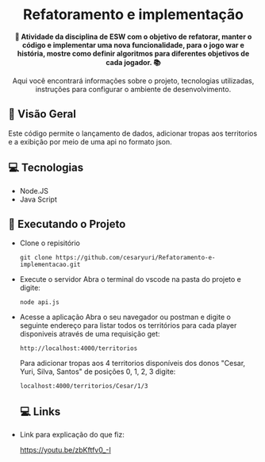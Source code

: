 <h1 align="center">Refatoramento e implementação</h1>



<div align="center">
  <strong>🚀 Atividade da disciplina de ESW com o objetivo de refatorar, manter o código e implementar uma nova funcionalidade, para o jogo war e história, mostre como definir algoritmos para diferentes objetivos de cada jogador. 📚</strong>
</div>

<div align="center">
  <p>Aqui você encontrará informações sobre o projeto, tecnologias utilizadas, instruções para configurar o ambiente de desenvolvimento.</p>
</div>

## 🔭 Visão Geral
Este código permite o lançamento de dados, adicionar tropas aos territorios e a exibição por meio de uma api no formato json.


## 💻 Tecnologias

- Node.JS
- Java Script 

## 🚀 Executando o Projeto

- Clone o repisitório
  
   ```
   git clone https://github.com/cesaryuri/Refatoramento-e-implementacao.git   
   ```
- Execute o servidor
    Abra o terminal do vscode na pasta do projeto e digite:

   ```
   node api.js
   ```
- Acesse a aplicação
   Abra o seu navegador ou postman e digite o seguinte endereço para listar todos os territórios para cada player disponiveis através de uma requisição get:

  ```
  http://localhost:4000/territorios
  ```
   Para adicionar tropas aos 4 territorios disponíveis dos donos "Cesar, Yuri, Silva, Santos" de posições 0, 1, 2, 3 digite:
  
  ```
  localhost:4000/territorios/Cesar/1/3
  ```
  ## 💻 Links
- Link para explicação do que fiz:

  https://youtu.be/zbKftfv0_-I
    
